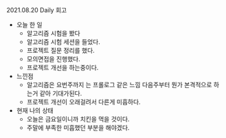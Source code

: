 2021.08.20 Daily 회고

- 오늘 한 일
  - 알고리즘 시험을 봤다
  - 알고리즘 시험 세션을 들었다.
  - 프로젝트 질문 정리를 했다.
  - 모의면접을 진행했다.
  - 프로젝트 개선을 하는중이다.
- 느낀점
  - 알고리즘은 요번주까지 는 프롤로그 같은 느낌 다음주부터 뭔가 본격적으로 하는거 같아 기대가된다.
  - 프로젝트 개선이 오래걸려서 다른게 미흡하다.
- 현재 나의 상태
  - 오늘은 금요일이니까 치킨을 먹을 것이다.
  - 주말에 부족한 미흡했던 부분을 해야겠다.

